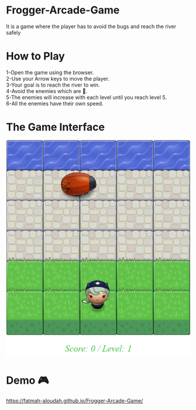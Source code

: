 # Frogger-Arcade-Game
It is a game where the player has to avoid the bugs and reach the river safely

# How to Play
1-Open the game using the browser.<br/>
2-Use your Arrow keys to move the player.<br/>
3-Your goal is to reach the river to win.<br/>
4-Avoid the enemies which are 🐞.<br/>
5-The enemies will increase with each level until you reach level 5.<br/>
6-All the enemies have their own speed.<br/>

# The Game Interface
![picture](Level.png) 

# Demo 🎮
https://fatmah-aloudah.github.io/Frogger-Arcade-Game/

